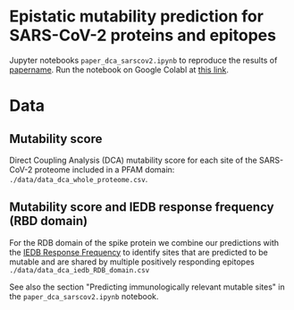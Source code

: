 # Epistatic mutability prediction for SARS-CoV-2 proteins and epitopes 

Jupyter notebooks ```paper_dca_sarscov2.ipynb``` to reproduce the results of [papername](link_to_paper).
Run the notebook on Google Colabl at [this link](https://colab.research.google.com/github/GiancarloCroce/DCA_SARS-CoV-2/blob/main/dca_sarscov2.ipynb).

# Data

## Mutability score

Direct Coupling Analysis (DCA) mutability score for each site of the SARS-CoV-2 proteome included in a PFAM domain: ```./data/data_dca_whole_proteome.csv```.

## Mutability score and IEDB response frequency (RBD domain)

For the RDB domain of the spike protein we combine our predictions with the [IEDB Response Frequency](https://www.iedb.org/immunomebrowser.php?cookie_id=638356&source_organism=http%3A%2F%2Fpurl.obolibrary.org%2Fobo%2FNCBITaxon_2697049&source_organism_name=SARS-CoV2&source_antigen=http%3A%2F%2Fwww.uniprot.org%2Funiprot%2FP0DTC2&source_antigen_name=Spike+glycoprotein)
to identify sites that are predicted to be mutable and are shared by multiple positively responding epitopes ```./data/data_dca_iedb_RDB_domain.csv ```

See also the section "Predicting immunologically relevant mutable sites" in the ```paper_dca_sarscov2.ipynb``` notebook.
